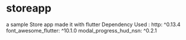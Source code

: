 # storeapp
a sample Store app made it with flutter 
Dependency Used :
   http: ^0.13.4
  font_awesome_flutter: ^10.1.0
  modal_progress_hud_nsn: ^0.2.1
